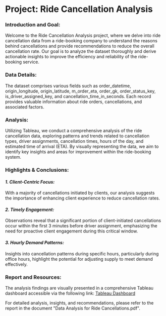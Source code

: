 # Project: Ride Cancellation Analysis

<h3>Introduction and Goal:</h3>
Welcome to the Ride Cancellation Analysis project, where we delve into ride cancellation data from a ride-booking company to understand the reasons behind cancellations and provide recommendations to reduce the overall cancellation rate. Our goal is to analyze the dataset thoroughly and derive actionable insights to improve the efficiency and reliability of the ride-booking service.

<h3>Data Details:</h3>
The dataset comprises various fields such as order_datetime, origin_longitude, origin_latitude, m_order_eta, order_gk, order_status_key, is_driver_assigned_key, and cancellation_time_in_seconds. Each record provides valuable information about ride orders, cancellations, and associated factors.

<h3>Analysis:</h3>
Utilizing Tableau, we conduct a comprehensive analysis of the ride cancellation data, exploring patterns and trends related to cancellation types, driver assignments, cancellation times, hours of the day, and estimated time of arrival (ETA). By visually representing the data, we aim to identify key insights and areas for improvement within the ride-booking system.

<h3>Highlights & Conclusions: </h3>

_<h4>1. Client-Centric Focus:</h4>_  With a majority of cancellations initiated by clients, our analysis suggests the importance of enhancing client experience to reduce cancellation rates.
_<h4>2. Timely Engagement:</h4>_ Observations reveal that a significant portion of client-initiated cancellations occur within the first 3 minutes before driver assignment, emphasizing the need for proactive client engagement during this critical window.
_<h4>3. Hourly Demand Patterns:</h4>_ Insights into cancellation patterns during specific hours, particularly during office hours, highlight the potential for adjusting supply to meet demand effectively.


<h3>Report and Resources:</h3>

The analysis findings are visually presented in a comprehensive Tableau dashboard accessible via the following link: [Tableau Dashboard](https://public.tableau.com/views/RideCancellationsAnalysis/Dashboard?:language=en-US&:sid=&:display_count=n&:origin=viz_share_link)

For detailed analysis, insights, and recommendations, please refer to the report in the document "Data Analysis for Ride Cancellations.pdf".

